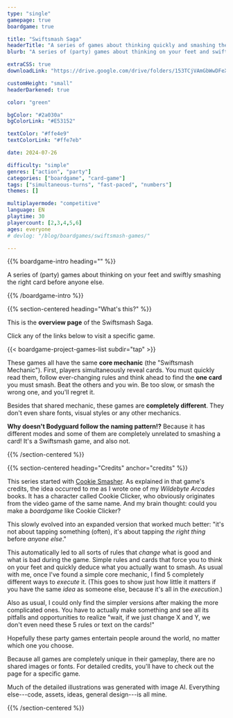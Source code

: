 ```yaml
---
type: "single"
gamepage: true
boardgame: true

title: "Swiftsmash Saga"
headerTitle: "A series of games about thinking quickly and smashing the right card before anyone else."
blurb: "A series of (party) games about thinking on your feet and swiftly smashing the right card before anyone else."

extraCSS: true
downloadLink: "https://drive.google.com/drive/folders/153TCjVAmGbWwDFeXqa-eacGi2taA2PnZ"

customHeight: "small"
headerDarkened: true

color: "green"

bgColor: "#2a030a"
bgColorLink: "#E53152"

textColor: "#ffe4e9"
textColorLink: "#ffe7eb"

date: 2024-07-26

difficulty: "simple"
genres: ["action", "party"]
categories: ["boardgame", "card-game"]
tags: ["simultaneous-turns", "fast-paced", "numbers"]
themes: []

multiplayermode: "competitive"
language: EN
playtime: 30
playercount: [2,3,4,5,6]
ages: everyone
# devlog: "/blog/boardgames/swiftsmash-games/"

---
```


{{% boardgame-intro heading="" %}}

A series of (party) games about thinking on your feet and swiftly smashing the right card before anyone else.

{{% /boardgame-intro %}}

{{% section-centered heading="What's this?" %}}

This is the **overview page** of the Swiftsmash Saga.

Click any of the links below to visit a specific game. 

{{< boardgame-project-games-list subdir="tap" >}}

<!--- SMACKSHAPES blurbProject = smash the shape that appears the most! This version is textless, simplest and most suitable for young children. -->
<!--- SMASH SALE blurbProject = the shopping mall holds a flash sale. All players simultaneously smash the item they want, but you only get one try, so make sure it's actually the one you wanted. --->
<!--- BODYGUARD blurbProject = the tribe leader fears for assassination. Discover the shooter and the path of their bullets, to smash the danger before anyone else. --->

These games all have the same **core mechanic** (the "Swiftsmash Mechanic"). First, players simultaneously reveal cards. You must quickly read them, follow ever-changing rules and think ahead to find the **one card** you must smash. Beat the others and you win. Be too slow, or smash the wrong one, and you'll regret it.

Besides that shared mechanic, these games are **completely different**. They don't even share fonts, visual styles or any other mechanics.

**Why doesn't Bodyguard follow the naming pattern!?** Because it has different modes and some of them are completely unrelated to smashing a card! It's a Swiftsmash game, and also not.

{{% /section-centered %}}

{{% section-centered heading="Credits" anchor="credits" %}}

This series started with [Cookie Smasher](/swiftsmash-sage/tap/cookie-smasher/). As explained in that game's credits, the idea occurred to me as I wrote one of my _Wildebyte Arcades_ books. It has a character called Cookie Clicker, who obviously originates from the video game of the same name. And my brain thought: could you make a _boardgame_ like Cookie Clicker?

This slowly evolved into an expanded version that worked much better: "it's not about tapping something (often), it's about tapping _the right thing_ before _anyone else_."

This automatically led to all sorts of rules that _change_ what is good and what is bad during the game. Simple rules and cards that force you to think on your feet and quickly deduce what you actually want to smash. As usual with me, once I've found a simple core mechanic, I find 5 completely different ways to _execute_ it. (This goes to show just how little it matters if you have the same _idea_ as someone else, because it's all in the _execution_.)

Also as usual, I could only find the simpler versions after making the more complicated ones. You have to actually make something and see all its pitfalls and opportunities to realize "wait, if we just change X and Y, we don't even need these 5 rules or text on the cards!"

Hopefully these party games entertain people around the world, no matter which one you choose.

Because all games are completely unique in their gameplay, there are no shared images or fonts. For detailed credits, you'll have to check out the page for a specific game.

Much of the detailed illustrations was generated with image AI. Everything else---code, assets, ideas, general design---is all mine.

{{% /section-centered %}}